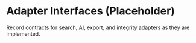 # Adapter Interfaces (Placeholder)

Record contracts for search, AI, export, and integrity adapters as they are implemented.
